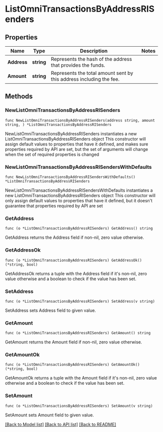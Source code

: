 # ListOmniTransactionsByAddressRISenders

## Properties

Name | Type | Description | Notes
------------ | ------------- | ------------- | -------------
**Address** | **string** | Represents the hash of the address that provides the funds. | 
**Amount** | **string** | Represents the total amount sent by this address including the fee. | 

## Methods

### NewListOmniTransactionsByAddressRISenders

`func NewListOmniTransactionsByAddressRISenders(address string, amount string, ) *ListOmniTransactionsByAddressRISenders`

NewListOmniTransactionsByAddressRISenders instantiates a new ListOmniTransactionsByAddressRISenders object
This constructor will assign default values to properties that have it defined,
and makes sure properties required by API are set, but the set of arguments
will change when the set of required properties is changed

### NewListOmniTransactionsByAddressRISendersWithDefaults

`func NewListOmniTransactionsByAddressRISendersWithDefaults() *ListOmniTransactionsByAddressRISenders`

NewListOmniTransactionsByAddressRISendersWithDefaults instantiates a new ListOmniTransactionsByAddressRISenders object
This constructor will only assign default values to properties that have it defined,
but it doesn't guarantee that properties required by API are set

### GetAddress

`func (o *ListOmniTransactionsByAddressRISenders) GetAddress() string`

GetAddress returns the Address field if non-nil, zero value otherwise.

### GetAddressOk

`func (o *ListOmniTransactionsByAddressRISenders) GetAddressOk() (*string, bool)`

GetAddressOk returns a tuple with the Address field if it's non-nil, zero value otherwise
and a boolean to check if the value has been set.

### SetAddress

`func (o *ListOmniTransactionsByAddressRISenders) SetAddress(v string)`

SetAddress sets Address field to given value.


### GetAmount

`func (o *ListOmniTransactionsByAddressRISenders) GetAmount() string`

GetAmount returns the Amount field if non-nil, zero value otherwise.

### GetAmountOk

`func (o *ListOmniTransactionsByAddressRISenders) GetAmountOk() (*string, bool)`

GetAmountOk returns a tuple with the Amount field if it's non-nil, zero value otherwise
and a boolean to check if the value has been set.

### SetAmount

`func (o *ListOmniTransactionsByAddressRISenders) SetAmount(v string)`

SetAmount sets Amount field to given value.



[[Back to Model list]](../README.md#documentation-for-models) [[Back to API list]](../README.md#documentation-for-api-endpoints) [[Back to README]](../README.md)


